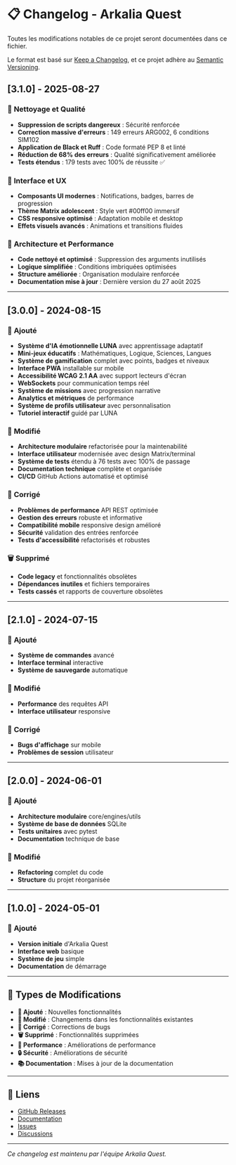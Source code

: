 # 📋 Changelog - Arkalia Quest

Toutes les modifications notables de ce projet seront documentées dans ce fichier.

Le format est basé sur [Keep a Changelog](https://keepachangelog.com/fr/1.0.0/),
et ce projet adhère au [Semantic Versioning](https://semver.org/lang/fr/).

## [3.1.0] - 2025-08-27

### 🧹 **Nettoyage et Qualité**
- **Suppression de scripts dangereux** : Sécurité renforcée
- **Correction massive d'erreurs** : 149 erreurs ARG002, 6 conditions SIM102
- **Application de Black et Ruff** : Code formaté PEP 8 et linté
- **Réduction de 68% des erreurs** : Qualité significativement améliorée
- **Tests étendus** : 179 tests avec 100% de réussite ✅

### 🎨 **Interface et UX**
- **Composants UI modernes** : Notifications, badges, barres de progression
- **Thème Matrix adolescent** : Style vert #00ff00 immersif
- **CSS responsive optimisé** : Adaptation mobile et desktop
- **Effets visuels avancés** : Animations et transitions fluides

### 🔧 **Architecture et Performance**
- **Code nettoyé et optimisé** : Suppression des arguments inutilisés
- **Logique simplifiée** : Conditions imbriquées optimisées
- **Structure améliorée** : Organisation modulaire renforcée
- **Documentation mise à jour** : Dernière version du 27 août 2025

---

## [3.0.0] - 2024-08-15

### 🎉 **Ajouté**
- **Système d'IA émotionnelle LUNA** avec apprentissage adaptatif
- **Mini-jeux éducatifs** : Mathématiques, Logique, Sciences, Langues
- **Système de gamification** complet avec points, badges et niveaux
- **Interface PWA** installable sur mobile
- **Accessibilité WCAG 2.1 AA** avec support lecteurs d'écran
- **WebSockets** pour communication temps réel
- **Système de missions** avec progression narrative
- **Analytics et métriques** de performance
- **Système de profils utilisateur** avec personnalisation
- **Tutoriel interactif** guidé par LUNA

### 🔧 **Modifié**
- **Architecture modulaire** refactorisée pour la maintenabilité
- **Interface utilisateur** modernisée avec design Matrix/terminal
- **Système de tests** étendu à 76 tests avec 100% de passage
- **Documentation technique** complète et organisée
- **CI/CD** GitHub Actions automatisé et optimisé

### 🐛 **Corrigé**
- **Problèmes de performance** API REST optimisée
- **Gestion des erreurs** robuste et informative
- **Compatibilité mobile** responsive design amélioré
- **Sécurité** validation des entrées renforcée
- **Tests d'accessibilité** refactorisés et robustes

### 🗑️ **Supprimé**
- **Code legacy** et fonctionnalités obsolètes
- **Dépendances inutiles** et fichiers temporaires
- **Tests cassés** et rapports de couverture obsolètes

---

## [2.1.0] - 2024-07-15

### 🎉 **Ajouté**
- **Système de commandes** avancé
- **Interface terminal** interactive
- **Système de sauvegarde** automatique

### 🔧 **Modifié**
- **Performance** des requêtes API
- **Interface utilisateur** responsive

### 🐛 **Corrigé**
- **Bugs d'affichage** sur mobile
- **Problèmes de session** utilisateur

---

## [2.0.0] - 2024-06-01

### 🎉 **Ajouté**
- **Architecture modulaire** core/engines/utils
- **Système de base de données** SQLite
- **Tests unitaires** avec pytest
- **Documentation** technique de base

### 🔧 **Modifié**
- **Refactoring** complet du code
- **Structure** du projet réorganisée

---

## [1.0.0] - 2024-05-01

### 🎉 **Ajouté**
- **Version initiale** d'Arkalia Quest
- **Interface web** basique
- **Système de jeu** simple
- **Documentation** de démarrage

---

## 📝 **Types de Modifications**

- **🎉 Ajouté** : Nouvelles fonctionnalités
- **🔧 Modifié** : Changements dans les fonctionnalités existantes
- **🐛 Corrigé** : Corrections de bugs
- **🗑️ Supprimé** : Fonctionnalités supprimées
- **🚀 Performance** : Améliorations de performance
- **🔒 Sécurité** : Améliorations de sécurité
- **📚 Documentation** : Mises à jour de la documentation

---

## 🔗 **Liens**

- [GitHub Releases](https://github.com/arkalia-luna-system/arkalia-quest/releases)
- [Documentation](https://github.com/arkalia-luna-system/arkalia-quest/docs)
- [Issues](https://github.com/arkalia-luna-system/arkalia-quest/issues)
- [Discussions](https://github.com/arkalia-luna-system/arkalia-quest/discussions)

---

*Ce changelog est maintenu par l'équipe Arkalia Quest.*
